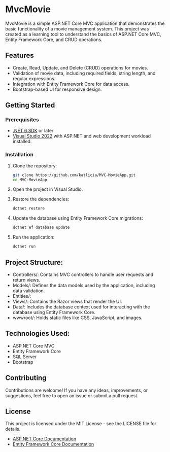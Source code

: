 # MvcMovie

MvcMovie is a simple ASP.NET Core MVC application that demonstrates the basic functionality of a movie management system. This project was created as a learning tool to understand the basics of ASP.NET Core MVC, Entity Framework Core, and CRUD operations.

## Features

- Create, Read, Update, and Delete (CRUD) operations for movies.
- Validation of movie data, including required fields, string length, and regular expressions.
- Integration with Entity Framework Core for data access.
- Bootstrap-based UI for responsive design.

## Getting Started

### Prerequisites

- [.NET 6 SDK](https://dotnet.microsoft.com/download/dotnet/6.0) or later
- [Visual Studio 2022](https://visualstudio.microsoft.com/) with ASP.NET and web development workload installed.

### Installation

1. Clone the repository:

   ```bash
   git clone https://github.com/katlicia/MVC-MovieApp.git
   cd MVC-MovieApp
2. Open the project in Visual Studio.

3. Restore the dependencies:
   ```bash
   dotnet restore
4. Update the database using Entity Framework Core migrations:
   ```bash
   dotnet ef database update
5. Run the application:
   ```bash
   dotnet run
## Project Structure:
- Controllers/: Contains MVC controllers to handle user requests and return views.
- Models/: Defines the data models used by the application, including data validation.
- Entities/:
- Views/: Contains the Razor views that render the UI.
- Data/: Includes the database context used for interacting with the database using Entity Framework Core.
- wwwroot/: Holds static files like CSS, JavaScript, and images.
  
## Technologies Used:
- ASP.NET Core MVC
- Entity Framework Core
- SQL Server
- Bootstrap
  
## Contributing
Contributions are welcome! If you have any ideas, improvements, or suggestions, feel free to open an issue or submit a pull request.

## License
This project is licensed under the MIT License - see the LICENSE file for details.

- [ASP.NET Core Documentation](https://docs.microsoft.com/en-us/aspnet/core)
- [Entity Framework Core Documentation](https://docs.microsoft.com/en-us/ef/core/)


